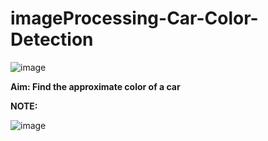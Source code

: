 # imageProcessing-Car-Color-Detection
![image](https://user-images.githubusercontent.com/90328373/177274203-02742a57-7aa8-4815-9cea-dc4a69047217.png)

**Aim: Find the approximate color of a car**

**NOTE:**

![image](https://user-images.githubusercontent.com/90328373/177274661-97112010-dfc0-4bf5-95b8-44ff7fda4fc6.png)
